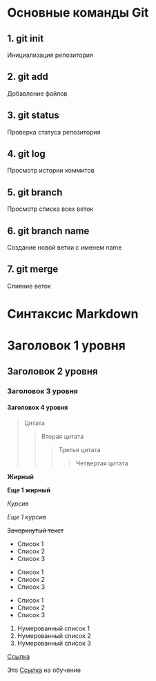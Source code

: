 # Основные команды Git

## 1. git init

Инициализация репозитория 

## 2. git add

Добавление файлов

## 3. git status

Проверка статуса репозитория

## 4. git log

Просмотр истории коммитов

## 5. git branch

Просмотр списка всех веток

## 6. git branch name

Создание новой ветки с именем name

## 7. git merge

Слияние веток

# Синтаксис Markdown

# Заголовок 1 уровня
## Заголовок 2 уровня
### Заголовок 3 уровня
#### Заголовок 4 уровня

> Цитата
>> Вторая цитата
>>> Третья цитата
>>>> Четвертая цитата

__Жирный__

**Еще 1 жирный**

*Курсив*

_Еще 1 курсив_

~~Зачеркнутый текст~~

- Список 1
- Список 2
- Список 3

+ Список 1
+ Список 2
+ Список 3

* Список 1
* Список 2
* Список 3

1. Нумерованный список 1
2. Нумерованный список 2
3. Нумерованный список 3

[Ссылка](https://gb.ru/)

Это [Ссылка](https://gb.ru/) на обучение 